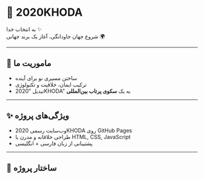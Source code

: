 # 👑 2020KHODA  

به انتخاب خدا ✨  
شروع جهان جاودانگی، آغاز یک برند جهانی 🌍  

---

## 🚀 ماموریت ما  
- ساختن مسیری نو برای آینده  
- ترکیب ایمان، خلاقیت و تکنولوژی  
- تبدیل "2020KHODA" به یک **سکوی پرتاب بین‌المللی**  

---

## ✨ ویژگی‌های پروژه  
- وب‌سایت رسمی 2020KHODA روی GitHub Pages  
- طراحی خلاقانه و مدرن با HTML, CSS, JavaScript  
- پشتیبانی از زبان فارسی + انگلیسی  

---

## 📂 ساختار پروژه
